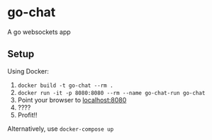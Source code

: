 # go-chat
A go websockets app

## Setup

Using Docker:

1. `docker build -t go-chat --rm .`
2. `docker run -it -p 8080:8080 --rm --name go-chat-run go-chat`
3. Point your browser to [localhost:8080]()
4. ????
5. Profit!!

Alternatively, use `docker-compose up`
